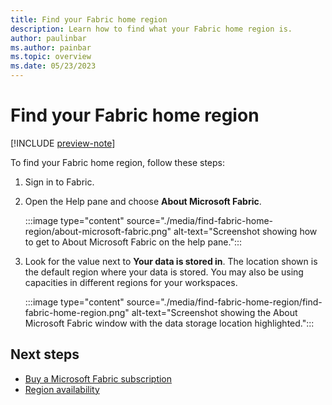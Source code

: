 ```yaml
---
title: Find your Fabric home region
description: Learn how to find what your Fabric home region is.
author: paulinbar
ms.author: painbar
ms.topic: overview
ms.date: 05/23/2023
---
```


# Find your Fabric home region

[!INCLUDE [preview-note](../includes/preview-note.md)]

To find your Fabric home region, follow these steps:

1. Sign in to Fabric.

1. Open the Help pane and choose **About Microsoft Fabric**.

    :::image type="content" source="./media/find-fabric-home-region/about-microsoft-fabric.png" alt-text="Screenshot showing how to get to About Microsoft Fabric on the help pane.":::

1. Look for the value next to **Your data is stored in**. The location shown is the default region where your data is stored. You may also be using capacities in different regions for your workspaces.

    :::image type="content" source="./media/find-fabric-home-region/find-fabric-home-region.png" alt-text="Screenshot showing the About Microsoft Fabric window with the data storage location highlighted.":::

## Next steps

* [Buy a Microsoft Fabric subscription](../enterprise/buy-subscription.md)
* [Region availability](./region-availability.md)